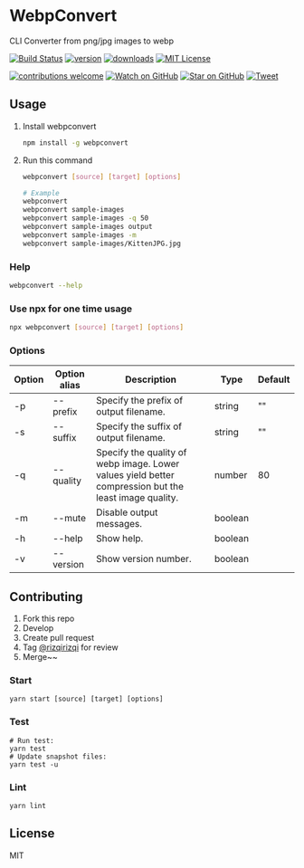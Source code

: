 # WebpConvert

CLI Converter from png/jpg images to webp

[![Build Status][build-badge]][build-url]
[![version][version-badge]][version-url]
[![downloads][downloads-badge]][downloads-url]
[![MIT License][license-badge]][license-url]

[![contributions welcome][contrib-badge]][contrib-url]
[![Watch on GitHub][github-watch-badge]][github-watch]
[![Star on GitHub][github-star-badge]][github-star]
[![Tweet][twitter-badge]][twitter]

## Usage
1. Install webpconvert
   ```bash
   npm install -g webpconvert
   ```
2. Run this command
   ```bash
   webpconvert [source] [target] [options]

   # Example
   webpconvert
   webpconvert sample-images
   webpconvert sample-images -q 50
   webpconvert sample-images output
   webpconvert sample-images -m
   webpconvert sample-images/KittenJPG.jpg
   ```

### Help
```bash
webpconvert --help
```

### Use npx for one time usage
```bash
npx webpconvert [source] [target] [options]
```

### Options

| Option | Option alias | Description                                                                                           | Type    | Default |
|--------|--------------|-------------------------------------------------------------------------------------------------------|---------|---------|
| -p     | --prefix     | Specify the prefix of output filename.                                                                | string  | ""      |
| -s     | --suffix     | Specify the suffix of output filename.                                                                | string  | ""      |
| -q     | --quality    | Specify the quality of webp image. Lower values yield better compression but the least image quality. | number  | 80      |
| -m     | --mute       | Disable output messages.                                                                              | boolean |         |
| -h     | --help       | Show help.                                                                                            | boolean |         |
| -v     | --version    | Show version number.                                                                                  | boolean |         |

## Contributing
1. Fork this repo
2. Develop
3. Create pull request
4. Tag [@rizqirizqi](https://github.com/rizqirizqi) for review
5. Merge~~

### Start
```
yarn start [source] [target] [options]
```

### Test
```
# Run test:
yarn test
# Update snapshot files:
yarn test -u
```

### Lint
```
yarn lint
```

## License

MIT

[build-badge]: https://img.shields.io/github/workflow/status/rizqirizqi/webpconvert/Publish?style=flat-square
[build-url]: https://github.com/rizqirizqi/webpconvert/actions
[version-badge]: https://img.shields.io/npm/v/webpconvert.svg?style=flat-square
[version-url]: https://www.npmjs.com/package/webpconvert
[downloads-badge]: https://img.shields.io/npm/dm/webpconvert.svg?style=flat-square
[downloads-url]: http://npm-stat.com/charts.html?package=webpconvert&from=2019-01-01
[license-badge]: https://img.shields.io/npm/l/webpconvert.svg?style=flat-square
[license-url]: https://github.com/rizqirizqi/webpconvert/blob/master/LICENSE

[contrib-badge]: https://img.shields.io/badge/contributions-welcome-brightgreen.svg?style=flat-square
[contrib-url]: https://github.com/rizqirizqi/webpconvert/issues
[github-watch-badge]: https://img.shields.io/github/watchers/rizqirizqi/webpconvert.svg?style=social
[github-watch]: https://github.com/rizqirizqi/webpconvert/watchers
[github-star-badge]: https://img.shields.io/github/stars/rizqirizqi/webpconvert.svg?style=social
[github-star]: https://github.com/rizqirizqi/webpconvert/stargazers
[twitter]: https://twitter.com/intent/tweet?text=Check%20out%20this%20CLI%20converter%20from%20png%2Fjpg%20images%20to%20webp!%20https%3A%2F%2Fgithub.com%2Frizqirizqi%2Fwebpconvert
[twitter-badge]: https://img.shields.io/twitter/url/https/github.com/rizqirizqi/webpconvert.svg?style=social
